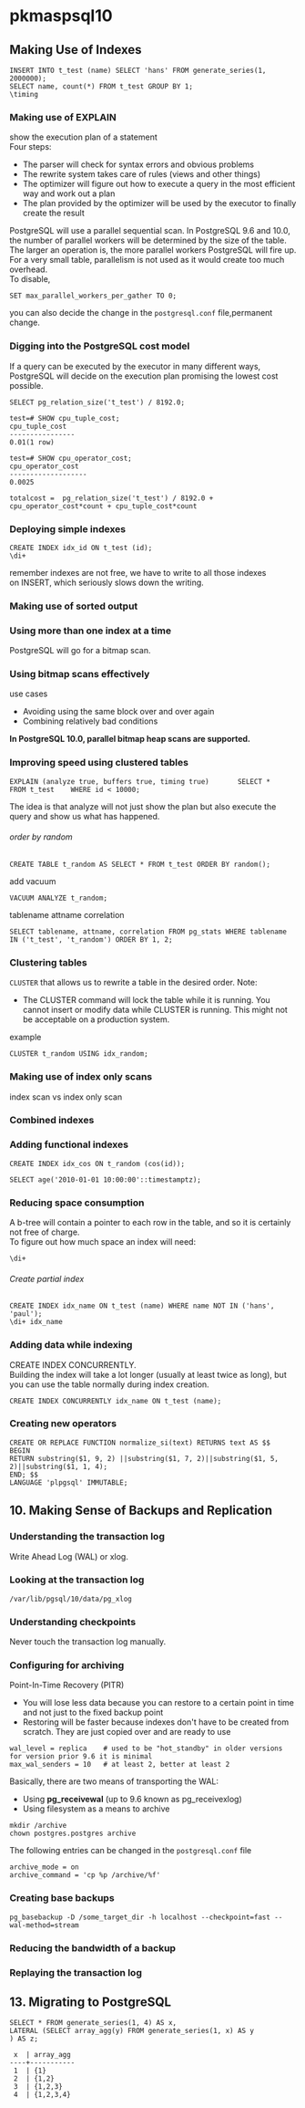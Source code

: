 # pkmaspsql10
## Making Use of Indexes
```
INSERT INTO t_test (name) SELECT 'hans' FROM generate_series(1, 2000000); 
SELECT name, count(*) FROM t_test GROUP BY 1; 
\timing
```

### Making use of EXPLAIN
show the execution plan of a statement  
Four steps:
- The parser will check for syntax errors and obvious problems
- The rewrite system takes care of rules (views and other things)
- The optimizer will figure out how to execute a query in the most efficient way and work out a plan
- The plan provided by the optimizer will be used by the executor to finally create the result

PostgreSQL will use a parallel sequential scan.
In PostgreSQL 9.6 and 10.0, the number of parallel workers will be determined by the size of the table. The larger an operation is, the more parallel workers PostgreSQL will fire up. For a very small table, parallelism is not used as it would create too much overhead.  
To disable,
```
SET max_parallel_workers_per_gather TO 0; 
```
you can also decide the change in the ```postgresql.conf``` file,permanent change.

### Digging into the PostgreSQL cost model
If a query can be executed by the executor in many different ways, PostgreSQL will decide on the execution plan promising the lowest cost possible. 
```
SELECT pg_relation_size('t_test') / 8192.0; 
```
```
test=# SHOW cpu_tuple_cost;
cpu_tuple_cost
---------------- 
0.01(1 row)

test=# SHOW cpu_operator_cost;  
cpu_operator_cost
------------------- 
0.0025
```

```totalcost =  pg_relation_size('t_test') / 8192.0 + cpu_operator_cost*count + cpu_tuple_cost*count```



### Deploying simple indexes

```
CREATE INDEX idx_id ON t_test (id);  
\di+
```
remember indexes are not free, we have to write to all those indexes on INSERT, which seriously slows down the writing.

### Making use of sorted output
### Using more than one index at a time
PostgreSQL will go for a bitmap scan.

### Using bitmap scans effectively
use cases
- Avoiding using the same block over and over again
- Combining relatively bad conditions  

__In PostgreSQL 10.0, parallel bitmap heap scans are supported.__

### Improving speed using clustered tables
```
EXPLAIN (analyze true, buffers true, timing true)       SELECT *    FROM t_test    WHERE id < 10000; 
```
The idea is that analyze will not just show the plan but also execute the query and show us what has happened.


###### order by random
```
CREATE TABLE t_random AS SELECT * FROM t_test ORDER BY random();  
```
add vacuum
```
VACUUM ANALYZE t_random;  
```
tablename attname correlation
```
SELECT tablename, attname, correlation FROM pg_stats WHERE tablename IN ('t_test', 't_random') ORDER BY 1, 2; 
```

### Clustering tables
```CLUSTER``` that allows us to rewrite a table in the desired order.
Note:
- The CLUSTER command will lock the table while it is running. You cannot insert or modify data while CLUSTER is running. This might not be acceptable on a production system.  

example
```
CLUSTER t_random USING idx_random;  
```

### Making use of index only scans
index scan vs index only scan

### Combined indexes

### Adding functional indexes
```
CREATE INDEX idx_cos ON t_random (cos(id));
```
```
SELECT age('2010-01-01 10:00:00'::timestamptz); 
```

### Reducing space consumption
A b-tree will contain a pointer to each row in the table, and so it is certainly not free of charge.  
To figure out how much space an index will need:  
```
\di+
```
###### Create partial index
```
CREATE INDEX idx_name ON t_test (name) WHERE name NOT IN ('hans', 'paul'); 
\di+ idx_name 
```
### Adding data while indexing
CREATE INDEX CONCURRENTLY.  
Building the index will take a lot longer (usually at least twice as long), but you can use the table normally during index creation.
```
CREATE INDEX CONCURRENTLY idx_name ON t_test (name); 
```
### Creating new operators
```
CREATE OR REPLACE FUNCTION normalize_si(text) RETURNS text AS $$         
BEGIN         
RETURN substring($1, 9, 2) ||substring($1, 7, 2)||substring($1, 5, 2)||substring($1, 1, 4);
END; $$
LANGUAGE 'plpgsql' IMMUTABLE;
```



## 10. Making Sense of Backups and Replication
### Understanding the transaction log
Write Ahead Log (WAL) or xlog.

### Looking at the transaction log
```
/var/lib/pgsql/10/data/pg_xlog 
```
### Understanding checkpoints
Never touch the transaction log manually. 

### Configuring for archiving
Point-In-Time Recovery (PITR)
- You will lose less data because you can restore to a certain point in time and not just to the fixed backup point
- Restoring will be faster because indexes don't have to be created from scratch. They are just copied over and are ready to use
```
wal_level = replica    # used to be "hot_standby" in older versions for version prior 9.6 it is minimal
max_wal_senders = 10   # at least 2, better at least 2
```
Basically, there are two means of transporting the WAL:
- Using __pg_receivewal__ (up to 9.6 known as pg_receivexlog)
- Using filesystem as a means to archive
```
mkdir /archive
chown postgres.postgres archive
```
The following entries can be changed in the ```postgresql.conf``` file
```
archive_mode = on
archive_command = 'cp %p /archive/%f'
```

### Creating base backups
```
pg_basebackup -D /some_target_dir -h localhost --checkpoint=fast --wal-method=stream 
```

### Reducing the bandwidth of a backup
### Replaying the transaction log





## 13. Migrating to PostgreSQL
```
SELECT * FROM generate_series(1, 4) AS x,
LATERAL (SELECT array_agg(y) FROM generate_series(1, x) AS y
) AS z; 
```
```
 x  | array_agg 
----+----------- 
 1  | {1} 
 2  | {1,2} 
 3  | {1,2,3} 
 4  | {1,2,3,4} 
 ```

